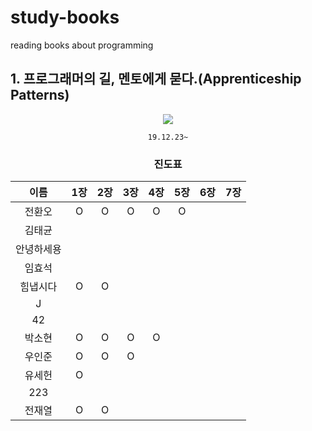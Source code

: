 # study-books
reading books about programming  
  
  
  
  
## 1. 프로그래머의 길, 멘토에게 묻다.(Apprenticeship Patterns)
<div align="center">

![](http://image.kyobobook.co.kr/images/book/xlarge/807/x9788991268807.jpg)  

`19.12.23~`
  
   
### 진도표
| 이름    | 1장 | 2장 | 3장 |4장 | 5장 | 6장 | 7장 |
| :-----: | :----------: | :----------: | :------------: | :------------: | :------------: | :---------: | :------------: |
| 전환오   |O|O|O|O|O|
| 김태균   ||||||
| 안녕하세용 ||||||
| 임효석   ||||||
| 힘냅시다  |O|O||||
| J     ||||||
| 42    ||||||
| 박소현   |O|O|O|O||
| 우인준   |O|O|O|||
| 유세헌   |O|||||
| 223   ||||||
| 전재열 |O|O||||

</div>
